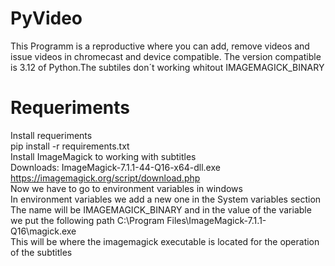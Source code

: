 # PyVideo
This Programm is a reproductive where you can add, remove videos and issue videos in chromecast and device compatible.
The version compatible is 3.12 of Python.The subtiles don´t working whitout IMAGEMAGICK_BINARY
# Requeriments
 Install requeriments <br>
 pip install -r requirements.txt <br>
 Install ImageMagick to working with subtitles <br>
 Downloads:  ImageMagick-7.1.1-44-Q16-x64-dll.exe https://imagemagick.org/script/download.php <br>
 Now we have to go to environment variables in windows <br>
 In environment variables we add a new one in the System variables section <br>
 The name will be IMAGEMAGICK_BINARY and in the value of the variable we put the following path C:\Program Files\ImageMagick-7.1.1-Q16\magick.exe <br>
 This will be where the imagemagick executable is located for the operation of the subtitles
